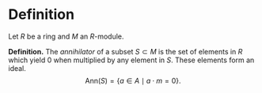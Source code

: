 # Definition
Let $R$ be a ring and $M$ an $R$-module.

**Definition.** The *annihilator* of a subset $S\subset M$ is the set of elements in $R$ which yield 0 when multiplied by any element in $S$. These elements form an ideal. $$\text{Ann}(S)=\{a\in A \mid a\cdot m=0\}.$$